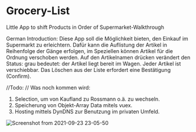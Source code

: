# Grocery-List
Little App to shift Products in Order of Supermarket-Walkthrough

German Introduction:
Diese App soll die Möglichkeit bieten, den Einkauf im Supermarkt zu erleichtern. Dafür kann die Auflistung der Artikel in Reihenfolge der Gänge erfolgen, im Speziellen können Artikel für die Ordnung verschoben werden.
Auf den Artikelnamen drücken verändert den Status: grau bedeutet: der Artikel liegt bereit im Wagen.
Jeder Artikel ist verschiebbar. Das Löschen aus der Liste erfordert eine Bestätigung (Confirm).

//Todo: // Was noch kommen wird:
1. Selection, um von Kaufland zu Rossmann o.ä. zu wechseln.
2. Speicherung von Objekt-Array Data mitels vuex.
3. Hosting mittels DynDNS zur Benutzung im privaten Umfeld.

![Screenshot from 2021-09-23 23-05-50](https://user-images.githubusercontent.com/86618664/134585901-46322307-9e01-4387-a7de-595775c720a6.png)
